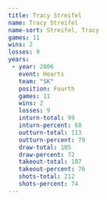 ```yaml
---
title: Tracy Streifel
name: Tracy Streifel
name-sort: Streifel, Tracy
games: 11
wins: 2
losses: 9
years:
 - year: 2006
   event: Hearts
   team: "SK"
   position: Fourth
   games: 11
   wins: 2
   losses: 9
   inturn-total: 99
   inturn-percent: 68
   outturn-total: 113
   outturn-percent: 79
   draw-total: 105
   draw-percent: 72
   takeout-total: 107
   takeout-percent: 76
   shots-total: 212
   shots-percent: 74
---
```

